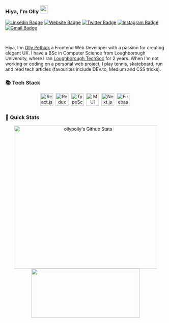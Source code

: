 ### Hiya, I'm Olly <img src="https://media.giphy.com/media/hvRJCLFzcasrR4ia7z/giphy.gif" width="25px">

[![Linkedin Badge](https://img.shields.io/badge/-ollypethick-blue?style=flat&logo=Linkedin&logoColor=white&link=https://www.linkedin.com/in/ollypethick/)](https://www.linkedin.com/in/ollypethick/)
[![Website Badge](https://img.shields.io/badge/-ollys.work-47CCCC?style=flat&logo=Google-Chrome&logoColor=white&link=https://ollys.work)](https://ollys.work)
[![Twitter Badge](https://img.shields.io/badge/-@BoyzGottaDream-1ca0f1?style=flat&labelColor=1ca0f1&logo=twitter&logoColor=white&link=https://twitter.com/BoyzGottaDream)](https://twitter.com/BoyzGottaDream)
[![Instagram Badge](https://img.shields.io/badge/-@_ollyp-purple?style=flat&logo=instagram&logoColor=white&link=https://instagram.com/_ollyp/)](https://instagram.com/_ollyp)
[![Gmail Badge](https://img.shields.io/badge/-ollypethick-c14438?style=flat&logo=Gmail&logoColor=white&link=mailto:ollypethick@gmail.com)](mailto:ollypethick@gmail.com)

<br />

Hiya, I'm [Olly Pethick](https://ollys.work/) a Frontend Web Developer with a passion for creating elegant UX. I have a BSc in Computer Science from Loughborough University, where I ran [Loughborough TechSoc](https://linktr.ee/codelab_lboro) for 2 years. When I'm not working or coding on a personal web project, I play tennis, skateboard, run and read tech articles (favourites include DEV.to, Medium and CSS tricks).

### 📚 Tech Stack
<p align="center">
     <a href="https://reactjs.org/"><img alt="React.js" height="40" src="https://cdn.cdnlogo.com/logos/r/63/react.svg"></a>&nbsp;
     <a href="https://redux-toolkit.js.org/"><img alt="Redux" height="40" src="https://cdn.cdnlogo.com/logos/r/69/redux.svg"></a>&nbsp;
     <a href="https://www.typescriptlang.org/"><img alt="TypeScript" height="40" src="https://cdn.cdnlogo.com/logos/t/96/typescript.svg"></a>&nbsp;
     <a href="https://mui.com/"><img alt="MUI" height="40" src="https://cdn.cdnlogo.com/logos/m/48/material-ui.svg"></a>&nbsp;
     <a href="https://nextjs.org/"><img alt="Next.js" height="40" src="https://cdn.cdnlogo.com/logos/n/80/next-js.svg"></a>&nbsp;
     <a href="https://firebase.google.com/"><img alt="Firebase" height="40" src="https://cdn.cdnlogo.com/logos/f/48/firebase.svg"></a>&nbsp;
</p>

### 🚀 Quick Stats
<p align="center">
<img width="450" align="center" src="https://github-readme-stats.vercel.app/api?username=ollypolly&theme=react&show_icons=true&line_height=21" alt="ollypolly's Github Stats" />
<img width="340" height="155" align="center" 
     src="https://github-readme-stats.vercel.app/api/top-langs/?username=ollypolly&layout=compact&theme=react&langs_count=6&line_height=27" />
</p>



